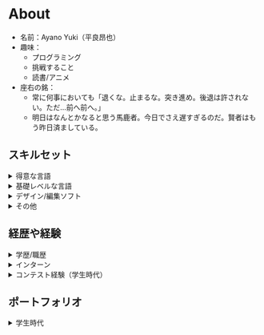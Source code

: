 # About
- 名前：Ayano Yuki（平良昂也）
- 趣味：
  - プログラミング
  - 挑戦すること
  - 読書/アニメ
- 座右の銘：
  - 常に何事においても「退くな。止まるな。突き進め。後退は許されない。ただ…前へ前へ。」
  - 明日はなんとかなると思う馬鹿者。今日でさえ遅すぎるのだ。賢者はもう昨日済ましている。

## スキルセット
<details>
<summary>得意な言語</summary>

- Python  
- Vue.js  
- MySQL  
- C  
- C# (Unity)  
- Go  

</details>
<details>
<summary>基礎レベルな言語</summary>

- R  
- Java  

</details>
<details>
<summary>デザイン/編集ソフト</summary>

- Figma  
- AviUtl  
- DaVinci Resolve  

</details>
<details>
<summary>その他</summary>

- Git/GitHub  
- Docker  
- Ubuntu  
- Kali OS  

</details>

## 経歴や経験
<details>
<summary>学歴/職歴</summary>

<h3>学歴</h3>

- 平成30年4月 沖縄工業高等専門学校 機械システム工学科 入学  
- 令和2年4月 沖縄工業高等専門学校 メディア情報工学科 転科  
- 令和5年3月 沖縄工業高等専門学校 メディア情報工学科 卒業  
- 令和5年4月 沖縄工業高等専門学校 創造システム工学専攻 情報工学コース 入学  
- 令和7年3月 沖縄工業高等専門学校 創造システム工学専攻 情報工学コース 卒業  

<h3>職歴</h3>

- 令和7年4月 合同会社DMM.com 入社  

</details>
<details>
<summary>インターン</summary>

- 株式会社ヴィッツ（1週間）
  - LeapMotionを使ってハンドアクションでボットを操作する関数の開発を企画～実装を行った
  - 「積極性に周りの良い所を吸収しようとする姿勢」や「技術力の高さ」を評価された

</details>
<details>
<summary>コンテスト経験（学生時代）</summary>

※覚えている分だけ書いています。

<h3>ハッカソン</h3>

- Civictech Challenge Cup 2021
  - 1次審査通過、ファイナリスト
  - 受賞：AWS賞, Salesforce賞, Goodpatch賞
- Civictech Challenge Cup 2022
  - 1次審査脱落
- 技育CAMP2023
  - 受賞なし
- PLATEAU Hack Challenge 2023 for ルーキー
  - 受賞なし

<h3>CTF</h3>

- KOSENセキュコン CTF 2022
  - チーム：900点、16位
  - 個人：400点
- KOSENセキュコン CTF 2023
  - チーム：1300点、25位
  - 個人：900点、9位
- KOSENセキュコン CTF 2024
  - チーム：1450点、23位
  - 個人：1000点、13位/130名

<h3>その他</h3>

- 第4回高校生ITアプリアイデアコンテスト
  - 1次審査通過、ファイナリスト
  - 佳作（3位）
- 第1回よこはまアイデアチャレンジ
  - 1次審査通過、2次審査通過、ファイナリスト
  - 受賞無
- LSIデザインコンテスト2020
  - 1次審査通過、ファイナリスト
  - ギガファーム賞(Gigafirm Co., LTD AWARD)
- インフラマネジメントテクノロジーコンテスト2023
  - 1次審査通過、ファイナリスト
  - 地域賞
- 第35回高専プロコン奈良大会　競技部門
  - 受賞なし
- 技育展2024
  - 1次審査通過、2次審査脱落
- 技育博2024 vol6
  - 1次審査通過、本選出場
  - 受賞なし
- 2024冬の全国大会：起業家ピッチ
  - 1次審査通過、本選出場
  - 受賞なし

</details>

## ポートフォリオ
<details>
<summary>学生時代</summary>

- Memory Tree
  - 日記の継続を助けるアプリケーション
  - Vue3, Python
- Remote OpenPLC
  - OpenPLC Runtimeで制御しているマイコンを遠隔で制御・監視するアプリケーション
  - Vue3, Python, PLC
- ハーメルン小説更新Gettter
  - 小説投稿サイト「ハーメルン」の作品のダウンロード・更新確認を行うプログラム  
  - Python
- Tello GUI Controller
  - 小型ドローンTelloをGUIで制御するアプリケーション（通常操作、任意色の追跡）
  - Python
- Seek Words Creator
  - 与えられた単語を使ったシークワーズを生成するアプリケーション
  - Vue3, TypeScript, Python
- ScholarShot
  - 高専生の生き抜くすべが学べるインタラクティブゲーム
  - ver1: Processing, 
  - ver2: Python（技育博2024 vol6提出）
- 建物の維持管理ゲーム
  - 怪獣が建物の老朽化を防ぐ(`http://protopedia.net/prototype/3948`)
  - Unity, PLATEAU
- 組み込みチャットアプリ
  - 組み込み機器を経由して行えるチャットアプリ
  - C
- ポートフォリオサイト
  - 学生エンジニアとしての7年間の活動をまとめたもの
  - Astro（Fuwari）, Versel
</details>